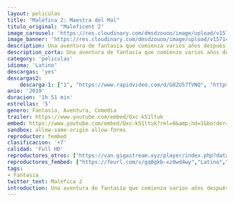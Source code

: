 ```yaml
---
layout: peliculas
title: "Maléfica 2: Maestra del Mal"
titulo_original: "Maleficent 2"
image_carousel: 'https://res.cloudinary.com/dmsdzouoo/image/upload/v1571449838/mnlefica2-min_vj53d6.jpg'
image_banner: 'https://res.cloudinary.com/dmsdzouoo/image/upload/v1571449838/malefica-2-min_xbpdze.jpg'
description: Una aventura de fantasía que comienza varios años después de Maléfica, en la que el público se enteró de los acontecimientos que endurecieron el corazón del villano más famoso de Disney y la llevó a maldecir a una princesa Aurora, Maléfica, la amante del mal continúa explorando la compleja relación entre La hada cornuda (Angelina Jolie) y la que pronto será la reina (Elle Fanning), ya que forman nuevas alianzas y se enfrentan a nuevos adversarios en su lucha por proteger a los moros y las criaturas mágicas que residen en su interior.
description_corta: Una aventura de fantasía que comienza varios años después de Maléfica, en la que el público se enteró de los acontecimientos que endurecieron el corazón del villano más famoso de Disney y la llevó a maldecir a una princesa Aurora, Maléfica, la amante del mal...
category: 'peliculas'
idioma: 'Latino'
descargas: 'yes'
descargas2:
    descarga-1: ["1", "https://www.rapidvideo.com/d/G82U57TVNQ", "https://www.google.com/s2/favicons?domain=www.rapidvideo.com","RapidVideo","https://res.cloudinary.com/imbriitneysam/image/upload/v1541473684/mexico.png", "Latino", "TS-Screener"]
anio: '2019'
duracion: '1h 51 min'
estrellas: '5'
genero: Fantasía, Aventura, Comedia
trailer: https://www.youtube.com/embed/Qxc-k51ltuk
embed: https://www.youtube.com/embed/Qxc-k51ltuk?rel=0&amp;hd=1&border=0&wmode=opaque&enablejsapi=1&modestbranding=1&controls=1&showinfo=1
sandbox: allow-same-origin allow-forms
reproductor: fembed
clasificacion: '+7'
calidad: 'Full HD'
reproductores_otros: ["https://van.gigastream.xyz/player/index.php?data=0e65972dce68dad4d52d063967f0a705","Latino","https://www.zembed.to/public/dist/asteroid.html?id=5811b969910a3f4a6bdd3a69db2fcb3c&title=Maleficent:%20Mistress%20of%20Evil","Latino","https://streampelis.info/public/dist/index.html?id=f05cd9dc1ce9d02a5bc7188ef0408fc3","Latino","https://gdriveplayer.co/embed2.php?link=PGJMCiFiBRJO86o8fbhzNgsf9IR7MVGlFkrCtgmCMVFXNkCfvFYsUUKKhJPS9huLDSadUxQ3VEx8hGwTa%252Byy4V0Nv9c4XN07y8FHGNkWxDoffTYrcHpmSqXKIBM5weFTORGaA%252B%252BXXHNyGNRKuqi78JOGnfWZKQjjSBVDRMkGtNarS1S1NIWFqh0S%252BP%252B0vjr3SkcTvxLAE6naiPBTsNcpOx","Latino","https://movcloud.net/embed/vy-lsSzQ9RQd","Latino","https://mstream.space/3lshx06h3p0q","Latino"]
reproductores_fembed: ["https://feurl.com/v/gq0gkb-xz0wd4wy","Latino","https://feurl.com/v/1em13sjnkreyq7j","Latino","https://feurl.com/v/n-e18i2rp840n4r","Latino"]
tags:
- Fantasia
twitter_text: Maléfica 2
introduction: Una aventura de fantasía que comienza varios años después de Maléfica, en la que el público se enteró de los acontecimientos que endurecieron el corazón del villano más famoso de Disney y la llevó a maldecir a una princesa Aurora, Maléfica, la amante del mal..
---
```












